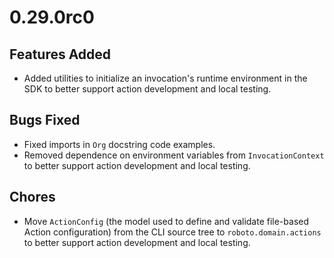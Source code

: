 # 0.29.0rc0
## Features Added
  - Added utilities to initialize an invocation's runtime environment in the SDK to better support action development and local testing.

## Bugs Fixed
  - Fixed imports in `Org` docstring code examples.
  - Removed dependence on environment variables from `InvocationContext` to better support action development and local testing.

## Chores
  - Move `ActionConfig` (the model used to define and validate file-based Action configuration) from the CLI source tree to `roboto.domain.actions` to better support action development and local testing.

